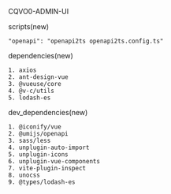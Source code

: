 CQVO0-ADMIN-UI

scripts(new)
~~~
"openapi": "openapi2ts openapi2ts.config.ts"
~~~


dependencies(new)
~~~
1. axios
2. ant-design-vue
3. @vueuse/core
4. @v-c/utils
5. lodash-es
~~~

dev_dependencies(new)
~~~
1. @iconify/vue
2. @umijs/openapi
3. sass/less
4. unplugin-auto-import
5. unplugin-icons
6. unplugin-vue-components
7. vite-plugin-inspect
8. unocss
9. @types/lodash-es
~~~